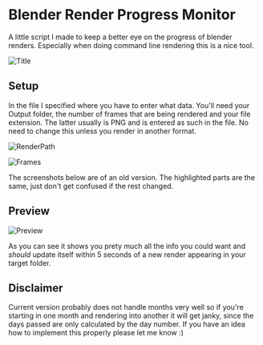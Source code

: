 # Blender Render Progress Monitor
A little script I made to keep a better eye on the progress of blender renders. Especially when doing command line rendering this is a nice tool.

![Title](https://i.imgur.com/Uzxxo9R.jpg)

## Setup
In the file I specified where you have to enter what data. You'll need your Output folder, the number of frames that are being rendered and your file extension. The latter usually is PNG and is entered as such in the file. No need to change this unless you render in another format.

![RenderPath](https://i.imgur.com/1vD1jyk.png)

![Frames](https://i.imgur.com/VcschBe.png)

The screenshots below are of an old version. The highlighted parts are the same, just don't get confused if the rest changed.

## Preview
![Preview](https://i.imgur.com/Ph48qwb.gif)

As you can see it shows you prety much all the info you could want and *should* update itself within 5 seconds of a new render appearing in your target folder.

## Disclaimer
Current version probably does not handle months very well so if you're starting in one month and rendering into another it will get janky, since the days passed are only calculated by the day number.
If you have an idea how to implement this properly please let me know :)
